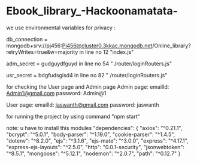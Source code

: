 # Ebook_library_-Hackoonamatata-

we use environmental variables for privacy : 

db_connection = mongodb+srv://pj456:Pj456@cluster0.3kkac.mongodb.net/Online_library?retryWrites=true&w=majority  in line no 12 "index.js"

adm_secret = gudguydfguyd  in line no 54 " /router/loginRouters.js"

usr_secret = bdgfudsgisd4  in line no 82 " /router/loginRouters.js"

for checking the User page and Admin page
  Admin page:
  emailId: Admin1@gmail.com
  password: Admin@1

  User page:
  emailId: jaswanth@gmail.com
  password: jaswanth



for running the project by using command "npm start"

note:
u have to install this modules 
"dependencies": {
    "axios": "^0.21.1",
    "bcrypt": "^5.0.1",
    "body-parser": "^1.19.0",
    "cookie-parser": "^1.4.5",
    "dotenv": "^8.2.0",
    "ejs": "^3.1.6",
    "ejs-mate": "^3.0.0",
    "express": "^4.17.1",
    "express-ejs-layouts": "^2.5.0",
    "http": "0.0.1-security",
    "jsonwebtoken": "^8.5.1",
    "mongoose": "^5.12.1",
    "nodemon": "^2.0.7",
    "path": "^0.12.7"
  }
  
